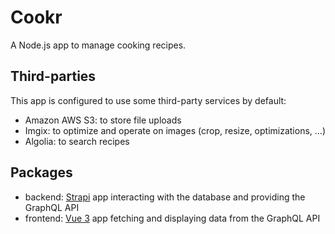# Cookr

A Node.js app to manage cooking recipes.

## Third-parties

This app is configured to use some third-party services by default:

- Amazon AWS S3: to store file uploads
- Imgix: to optimize and operate on images (crop, resize, optimizations, …)
- Algolia: to search recipes

## Packages

- backend: [Strapi](https://strapi.io/) app interacting with the database and providing the GraphQL API
- frontend: [Vue 3](https://vuejs.org/) app fetching and displaying data from the GraphQL API
